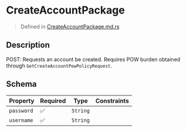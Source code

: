 # CreateAccountPackage
> Defined in [CreateAccountPackage.md.rs](../../../../../interface/src/interface/routes/native/create_account.rs)

## Description
POST: Requests an account be created. Requires POW burden obtained through
`GetCreateAccountPowPolicyRequest`.

## Schema

| Property | Required | Type | Constraints |
| --- | --- | --- | --- |
| `password` | ✅ | `String` |     | 
| `username` | ✅ | `String` |     | 


